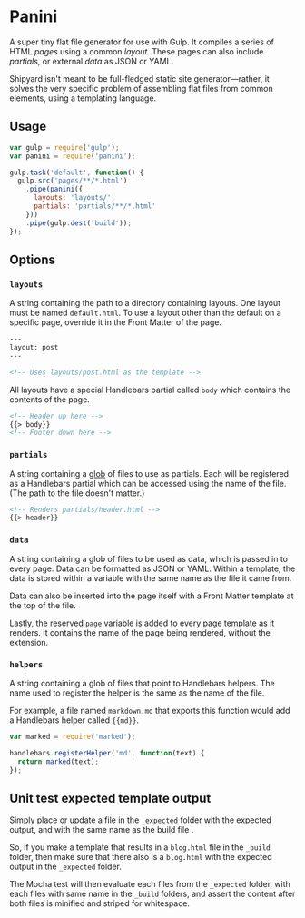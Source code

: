 # Panini

A super tiny flat file generator for use with Gulp. It compiles a series of HTML *pages* using a common *layout*. These pages can also include *partials*, or external *data* as JSON or YAML.

Shipyard isn't meant to be full-fledged static site generator&mdash;rather, it solves the very specific problem of assembling flat files from common elements, using a templating language.

## Usage

```js
var gulp = require('gulp');
var panini = require('panini');

gulp.task('default', function() {
  gulp.src('pages/**/*.html')
    .pipe(panini({
      layouts: 'layouts/',
      partials: 'partials/**/*.html'
    }))
    .pipe(gulp.dest('build'));
});
```

## Options

### `layouts`

A string containing the path to a directory containing layouts. One layout must be named `default.html`. To use a layout other than the default on a specific page, override it in the Front Matter of the page.

```html
---
layout: post
---

<!-- Uses layouts/post.html as the template -->
```

All layouts have a special Handlebars partial called `body` which contains the contents of the page.

```html
<!-- Header up here -->
{{> body}}
<!-- Footer down here -->
```

### `partials`

A string containing a [glob](https://github.com/isaacs/node-glob) of files to use as partials. Each will be registered as a Handlebars partial which can be accessed using the name of the file. (The path to the file doesn't matter.)

```html
<!-- Renders partials/header.html -->
{{> header}}
```

### `data`

A string containing a glob of files to be used as data, which is passed in to every page. Data can be formatted as JSON or YAML. Within a template, the data is stored within a variable with the same name as the file it came from.

Data can also be inserted into the page itself with a Front Matter template at the top of the file.

Lastly, the reserved `page` variable is added to every page template as it renders. It contains the name of the page being rendered, without the extension.

### `helpers`

A string containing a glob of files that point to Handlebars helpers. The name used to register the helper is the same as the name of the file.

For example, a file named `markdown.md` that exports this function would add a Handlebars helper called `{{md}}`.

```js
var marked = require('marked');

handlebars.registerHelper('md', function(text) {
  return marked(text);
});
```

## Unit test expected template output
Simply place or update a file in the `_expected` folder with the expected output, and with the same name as the build file .

So, if you make a template that results in a `blog.html` file in the `_build` folder, 
then make sure that there also is a `blog.html` with the expected output in the `_expected` folder.

The Mocha test will then evaluate each files from the `_expected` folder, with each files with same name in the `_build` folders, 
and assert the content after both files is minified and striped for whitespace. 